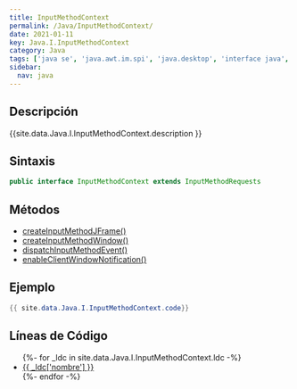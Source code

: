 ```yaml
---
title: InputMethodContext
permalink: /Java/InputMethodContext/
date: 2021-01-11
key: Java.I.InputMethodContext
category: Java
tags: ['java se', 'java.awt.im.spi', 'java.desktop', 'interface java', 'Java 1.3']
sidebar: 
  nav: java
---
```


## Descripción
{{site.data.Java.I.InputMethodContext.description }}

## Sintaxis
~~~java
public interface InputMethodContext extends InputMethodRequests
~~~

## Métodos
* [createInputMethodJFrame()](/Java/InputMethodContext/createInputMethodJFrame)
* [createInputMethodWindow()](/Java/InputMethodContext/createInputMethodWindow)
* [dispatchInputMethodEvent()](/Java/InputMethodContext/dispatchInputMethodEvent)
* [enableClientWindowNotification()](/Java/InputMethodContext/enableClientWindowNotification)

## Ejemplo
~~~java
{{ site.data.Java.I.InputMethodContext.code}}
~~~

## Líneas de Código
<ul>
{%- for _ldc in site.data.Java.I.InputMethodContext.ldc -%}
   <li>
       <a href="{{_ldc['url'] }}">{{ _ldc['nombre'] }}</a>
   </li>
{%- endfor -%}
</ul>

